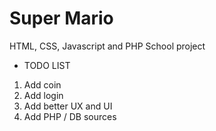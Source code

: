 # Super Mario
HTML, CSS, Javascript and PHP School project

* TODO LIST
1. Add coin
2. Add login
3. Add better UX and UI
4. Add PHP / DB sources
